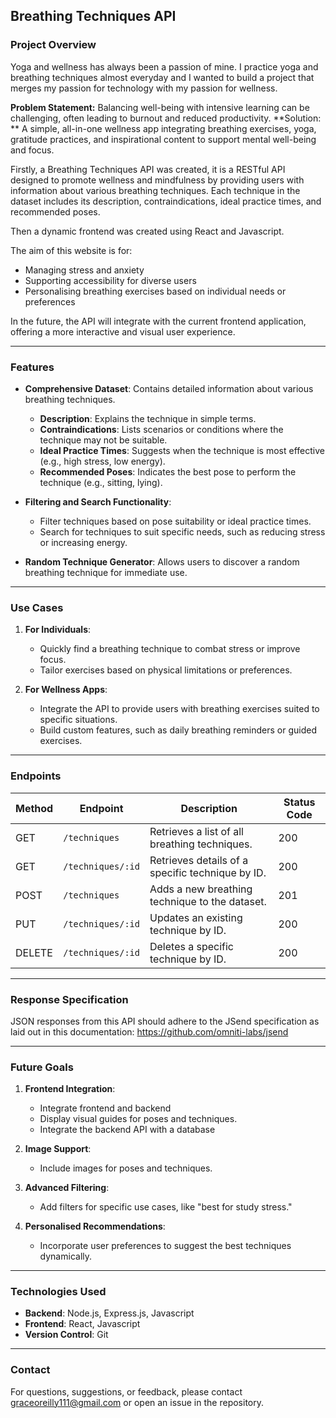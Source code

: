 ## Breathing Techniques API

### **Project Overview**
Yoga and wellness has always been a passion of mine. I practice yoga and breathing techniques almost everyday and I wanted to build a project that merges my passion for technology with my passion for wellness.

**Problem Statement:** Balancing well-being with intensive learning can be challenging, often leading to burnout and reduced productivity.
**Solution: ** A simple, all-in-one wellness app integrating breathing exercises, yoga, gratitude practices, and inspirational content to support mental well-being and focus.

Firstly, a Breathing Techniques API was created, it is a RESTful API designed to promote wellness and mindfulness by providing users with information about various breathing techniques. Each technique in the dataset includes its description, contraindications, ideal practice times, and recommended poses.

Then a dynamic frontend was created using React and Javascript.

The aim of this website is for:
- Managing stress and anxiety
- Supporting accessibility for diverse users
- Personalising breathing exercises based on individual needs or preferences

In the future, the API will integrate with the current frontend application, offering a more interactive and visual user experience.


---

### **Features**
- **Comprehensive Dataset**: Contains detailed information about various breathing techniques.
  - **Description**: Explains the technique in simple terms.
  - **Contraindications**: Lists scenarios or conditions where the technique may not be suitable.
  - **Ideal Practice Times**: Suggests when the technique is most effective (e.g., high stress, low energy).
  - **Recommended Poses**: Indicates the best pose to perform the technique (e.g., sitting, lying).

- **Filtering and Search Functionality**: 
  - Filter techniques based on pose suitability or ideal practice times.
  - Search for techniques to suit specific needs, such as reducing stress or increasing energy.

- **Random Technique Generator**: Allows users to discover a random breathing technique for immediate use.

---

### **Use Cases**
1. **For Individuals**:
   - Quickly find a breathing technique to combat stress or improve focus.
   - Tailor exercises based on physical limitations or preferences.

2. **For Wellness Apps**:
   - Integrate the API to provide users with breathing exercises suited to specific situations.
   - Build custom features, such as daily breathing reminders or guided exercises.

---

### **Endpoints**
| Method | Endpoint                 | Description                                              | Status Code |
|--------|--------------------------|----------------------------------------------------------|-------------|
| GET    | `/techniques`            | Retrieves a list of all breathing techniques.            | 200         |
| GET    | `/techniques/:id`        | Retrieves details of a specific technique by ID.         | 200         |
| POST   | `/techniques`            | Adds a new breathing technique to the dataset.           | 201         |
| PUT    | `/techniques/:id`        | Updates an existing technique by ID.                     | 200         |
| DELETE | `/techniques/:id`        | Deletes a specific technique by ID.                      | 200         |

---

### **Response Specification**
JSON responses from this API should adhere to the JSend specification as laid out in this documentation: https://github.com/omniti-labs/jsend

---

### **Future Goals**
1. **Frontend Integration**:
   - Integrate frontend and backend
   - Display visual guides for poses and techniques.
   - Integrate the backend API with a database

2. **Image Support**:
   - Include images for poses and techniques.

3. **Advanced Filtering**:
   - Add filters for specific use cases, like "best for study stress."

4. **Personalised Recommendations**:
   - Incorporate user preferences to suggest the best techniques dynamically.

---

### **Technologies Used**
- **Backend**: Node.js, Express.js, Javascript
- **Frontend**: React, Javascript
- **Version Control**: Git

---

### **Contact**
For questions, suggestions, or feedback, please contact graceoreilly111@gmail.com or open an issue in the repository.
